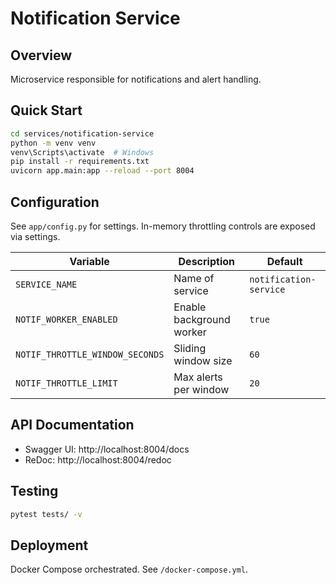 # Notification Service

## Overview
Microservice responsible for notifications and alert handling.

## Quick Start
```bash
cd services/notification-service
python -m venv venv
venv\Scripts\activate  # Windows
pip install -r requirements.txt
uvicorn app.main:app --reload --port 8004
```

## Configuration
See `app/config.py` for settings. In-memory throttling controls are exposed via settings.

| Variable | Description | Default |
|----------|-------------|---------|
| `SERVICE_NAME` | Name of service | `notification-service` |
| `NOTIF_WORKER_ENABLED` | Enable background worker | `true` |
| `NOTIF_THROTTLE_WINDOW_SECONDS` | Sliding window size | `60` |
| `NOTIF_THROTTLE_LIMIT` | Max alerts per window | `20` |

## API Documentation
- Swagger UI: http://localhost:8004/docs
- ReDoc: http://localhost:8004/redoc

## Testing
```bash
pytest tests/ -v
```

## Deployment
Docker Compose orchestrated. See `/docker-compose.yml`.
